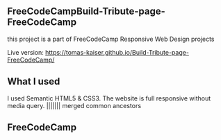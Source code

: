 
## FreeCodeCampBuild-Tribute-page-FreeCodeCamp
this project is a part of FreeCodeCamp Responsive Web Design projects

Live version: https://tomas-kaiser.github.io/Build-Tribute-page-FreeCodeCamp/

## What I used
I used Semantic HTML5 & CSS3. The website is full responsive without media query.
||||||| merged common ancestors
## FreeCodeCamp

